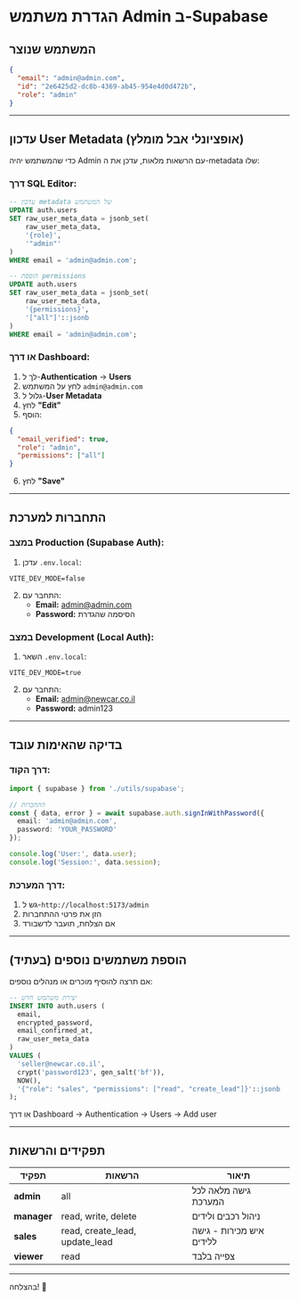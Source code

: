 # הגדרת משתמש Admin ב-Supabase

## המשתמש שנוצר

```json
{
  "email": "admin@admin.com",
  "id": "2e6425d2-dc8b-4369-ab45-954e4d0d472b",
  "role": "admin"
}
```

---

## עדכון User Metadata (אופציונלי אבל מומלץ)

כדי שהמשתמש יהיה Admin עם הרשאות מלאות, עדכן את ה-metadata שלו:

### דרך SQL Editor:

```sql
-- עדכון metadata של המשתמש
UPDATE auth.users
SET raw_user_meta_data = jsonb_set(
    raw_user_meta_data,
    '{role}',
    '"admin"'
)
WHERE email = 'admin@admin.com';

-- הוספת permissions
UPDATE auth.users
SET raw_user_meta_data = jsonb_set(
    raw_user_meta_data,
    '{permissions}',
    '["all"]'::jsonb
)
WHERE email = 'admin@admin.com';
```

### או דרך Dashboard:

1. לך ל-**Authentication** → **Users**
2. לחץ על המשתמש `admin@admin.com`
3. גלול ל-**User Metadata**
4. לחץ **"Edit"**
5. הוסף:
```json
{
  "email_verified": true,
  "role": "admin",
  "permissions": ["all"]
}
```
6. לחץ **"Save"**

---

## התחברות למערכת

### במצב Production (Supabase Auth):

1. עדכן `.env.local`:
```env
VITE_DEV_MODE=false
```

2. התחבר עם:
   - **Email:** admin@admin.com
   - **Password:** הסיסמה שהגדרת

### במצב Development (Local Auth):

1. השאר `.env.local`:
```env
VITE_DEV_MODE=true
```

2. התחבר עם:
   - **Email:** admin@newcar.co.il
   - **Password:** admin123

---

## בדיקה שהאימות עובד

### דרך הקוד:

```typescript
import { supabase } from './utils/supabase';

// התחברות
const { data, error } = await supabase.auth.signInWithPassword({
  email: 'admin@admin.com',
  password: 'YOUR_PASSWORD'
});

console.log('User:', data.user);
console.log('Session:', data.session);
```

### דרך המערכת:

1. גש ל-`http://localhost:5173/admin`
2. הזן את פרטי ההתחברות
3. אם הצלחת, תועבר לדשבורד

---

## הוספת משתמשים נוספים (בעתיד)

אם תרצה להוסיף מוכרים או מנהלים נוספים:

```sql
-- יצירת משתמש חדש
INSERT INTO auth.users (
  email,
  encrypted_password,
  email_confirmed_at,
  raw_user_meta_data
)
VALUES (
  'seller@newcar.co.il',
  crypt('password123', gen_salt('bf')),
  NOW(),
  '{"role": "sales", "permissions": ["read", "create_lead"]}'::jsonb
);
```

או דרך Dashboard → Authentication → Users → Add user

---

## תפקידים והרשאות

| תפקיד | הרשאות | תיאור |
|------|---------|--------|
| **admin** | all | גישה מלאה לכל המערכת |
| **manager** | read, write, delete | ניהול רכבים ולידים |
| **sales** | read, create_lead, update_lead | איש מכירות - גישה ללידים |
| **viewer** | read | צפייה בלבד |

---

בהצלחה! 🎯

